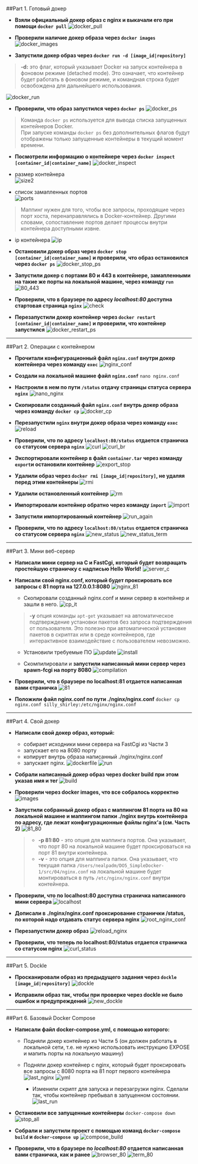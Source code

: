 ##Part 1. Готовый докер

- **Взяли официальный докер образ с nginx и выкачали его при помощи `docker pull`**
![docker_pull](./images/docker_pull.png)

- **Проверили наличие докер образа через `docker images`**
![docker_images](./images/docker_images.png)

- **Запустили докер образ через `docker run -d [image_id|repository]`**

> **-d:** это флаг, который указывает Docker на запуск контейнера в фоновом режиме (detached mode). Это означает, что контейнер будет работать в фоновом режиме, и командная строка будет освобождена для дальнейшего использования.
>

![docker_run](./images/docker_run.png)

- **Проверили, что образ запустился через `docker ps`**
![docker_ps](./images/docker_ps.png)

>Команда `docker ps` используется для вывода списка запущенных контейнеров Docker.  
>При запуске команды `docker ps` без дополнительных флагов будут отображены только запущенные контейнеры в текущий момент времени.
>

- **Посмотрели информацию о контейнере через `docker inspect [container_id|container_name]`**
![docker_inspect](./images/docker_inspect.png)


- размер контейнера  
![size2](./images/size2.png)

- список замапленных портов  
![ports](./images/ports.png)

>Маппинг нужен для того, чтобы все запросы, проходящие через порт хоста, перенаправлялись в Docker-контейнер. Другими словами, сопоставление портов делает процессы внутри контейнера доступными извне.
>

- ip контейнера
![ip](./images/ip.png)

- **Остановили докер образ через `docker stop [container_id|container_name]` и проверили, что образ остановился через `docker ps`**
![docker_stop_ps](./images/docker_stop_ps.png)

- **Запустили докер с портами 80 и 443 в контейнере, замапленными на такие же порты на локальной машине, через команду `run`**
![80_443](./images/80_443.png)

- **Проверили, что в браузере по адресу *localhost:80* доступна стартовая страница `nginx`**
![check](./images/check.png)

- **Перезапустили докер контейнер через `docker restart [container_id|container_name]` и проверили, что контейнер запустился**
![docker_restart_ps](./images/docker_restart_ps.png)

---

##Part 2. Операции с контейнером

- **Прочитали конфигурационный файл `nginx.conf` внутри докер контейнера через команду `exec`**
![nginx_conf](./images/nginx_conf.png)

- **Создали на локальной машине файл `nginx.conf`**
`nano nginx.conf`

- **Настроили в нем по пути `/status` отдачу страницы статуса сервера `nginx`**
![nano_nginx](./images/nano_nginx.png)

- **Скопировали созданный файл `nginx.conf` внутрь докер образа через команду `docker cp`**
![docker_cp](./images/docker_cp.png)

- **Перезапустили `nginx` внутри докер образа через команду `exec`**
![reload](./images/reload.png)

- **Проверили, что по адресу `localhost:80/status` отдается страничка со статусом сервера `nginx`**
![curl](./images/curl.png)
![curl_br](./images/curl_br.png)

- **Экспортировали контейнер в файл `container.tar` через команду `export`и остановили контейнер**
![export_stop](./images/export_stop.png)

- **Удалили образ через `docker rmi [image_id|repository]`, не удаляя перед этим контейнеры**
![rmi](./images/rmi.png)

- **Удалили остановленный контейнер**
![rm](./images/rm.png)

- **Импортировали контейнер обратно через команду `import`**
![import](./images/import.png)

- **Запустили импортированный контейнер**
![run_again](./images/run_again.png)

- **Проверили, что по адресу `localhost:80/status` отдается страничка со статусом сервера `nginx`**
![new_status](./images/new_status.png)
![new_status_term](./images/new_status_term.png)

---

##Part 3. Мини веб-сервер

- **Написали мини сервер на C и FastCgi, который будет возвращать простейшую страничку с надписью Hello World!**
![server_c](./images/server_c.png)


- **Написали свой nginx.conf, который будет проксировать все запросы с 81 порта на 127.0.0.1:8080**
![nginx_81](./images/nginx_81.png)

	- Скопировали созданный nginx.conf и мини сервер в контейнер и зашли в него. 
	![cp_it](./images/cp_it.png)
	
	> **-y** опция команды `apt-get` указывает на автоматическое подтверждение установки пакетов без запроса подтверждения от пользователя. Это полезно при автоматической установке пакетов в скриптах или в среде контейнеров, где интерактивное взаимодействие с пользователем невозможно.
	>

	- Установили требуемые ПО
	![update](./images/update.png)
	![install](./images/install.png)
	
	- Скомпилировали и **запустили написанный мини сервер через spawn-fcgi на порту 8080**
	![compilation](./images/compilation.png)

	
- **Проверили, что в браузере по localhost:81 отдается написанная вами страничка**
![81](./images/81.png)	

- **Положили файл nginx.conf по пути ./nginx/nginx.conf**
`docker cp nginx.conf silly_shirley:/etc/nginx/nginx.conf`

---

##Part 4. Свой докер

- **Написали свой докер образ, который:**

	- собирает исходники мини сервера на FastCgi из Части 3
	- запускает его на 8080 порту
	- копирует внутрь образа написанный ./nginx/nginx.conf
	- запускает nginx.
	![dockerfile](./images/dockerfile.png)
	![run](./images/run.png)	

- **Собрали написанный докер образ через docker build при этом указав имя и тег**
	![build](./images/build.png)	
	
- **Проверили через docker images, что все собралось корректно**
	![images](./images/images.png)	
	
- **Запустили собранный докер образ с маппингом 81 порта на 80 на локальной машине и маппингом папки ./nginx внутрь контейнера по адресу, где лежат конфигурационные файлы nginx'а (см. Часть 2)**
	![81_80](./images/81_80.png)
	
	> - **-p 81:80** - это опция для маппинга портов. Она указывает, что порт 80 на локальной машине будет проксироваться на порт 81 внутри контейнера.
	> - **-v** - это опция для маппинга папки. Она указывает, что текущая папка `/Users/nealpadm/DO5_SimpleDocker-1/src/04/nginx.conf` на локальной машине будет монтироваться в путь `/etc/nginx/nginx.conf` внутри контейнера.
	>
	
- **Проверили, что по localhost:80 доступна страничка написанного мини сервера**
	![localhost](./images/localhost.png)
	
- **Дописали в ./nginx/nginx.conf проксирование странички /status, по которой надо отдавать статус сервера nginx**
	![root_nginx_conf](./images/root_nginx_conf.png)

- **Перезапустили докер образ**
	![reload_nginx](./images/reload_nginx.png)

- **Проверили, что теперь по localhost:80/status отдается страничка со статусом nginx**
	![curl_status](./images/curl_status.png)
	
---

##Part 5. Dockle

- **Просканировали образ из предыдущего задания через `dockle [image_id|repository]`**
	![dockle](./images/dockle.png)

- **Исправили образ так, чтобы при проверке через dockle не было ошибок и предупреждений**
	![new_dockle](./images/new_dockle.png)
	
---

##Part 6. Базовый Docker Compose

- **Написали файл docker-compose.yml, с помощью которого:**

	- Подняли докер контейнер из Части 5 (он должен работать в локальной сети, т.е. не нужно использовать инструкцию EXPOSE и мапить порты на локальную машину)
		
	- Подняли докер контейнер с nginx, который будет проксировать все запросы с 8080 порта на 81 порт первого контейнера
	![last_nginx](./images/last_nginx.png)
	![yml](./images/yml.png)
	
		- Изменили скрипт для запуска и перезагрузки nginx. Сделали так, чтобы контейнер пребывал в запущенном состоянии. 
	![last_run](./images/last_run.png)

- **Остановили все запущенные контейнеры**
	`docker-compose down`
	![stop_all](./images/stop_all.png)

- **Собрали и запустили проект с помощью команд `docker-compose build` и `docker-compose up`**
	![compose_build](./images/compose_build.png)

- **Проверили, что в браузере по *localhost:80* отдается написанная вами страничка, как и ранее**
	![browser_80](./images/browser_80.png)
	![term_80](./images/term_80.png)